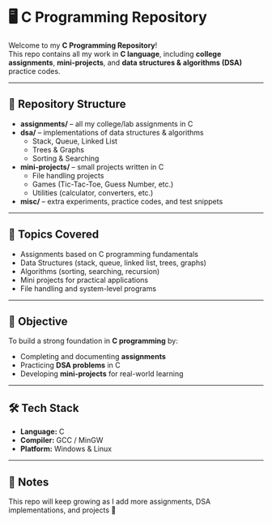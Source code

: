 # 🖥️ C Programming Repository

Welcome to my **C Programming Repository**!  
This repo contains all my work in **C language**, including **college assignments**, **mini-projects**, and **data structures & algorithms (DSA)** practice codes.

---

## 📂 Repository Structure
- **assignments/** – all my college/lab assignments in C  
- **dsa/** – implementations of data structures & algorithms  
  - Stack, Queue, Linked List  
  - Trees & Graphs  
  - Sorting & Searching  
- **mini-projects/** – small projects written in C  
  - File handling projects  
  - Games (Tic-Tac-Toe, Guess Number, etc.)  
  - Utilities (calculator, converters, etc.)  
- **misc/** – extra experiments, practice codes, and test snippets  

---

## 🚀 Topics Covered
- Assignments based on C programming fundamentals  
- Data Structures (stack, queue, linked list, trees, graphs)  
- Algorithms (sorting, searching, recursion)  
- Mini projects for practical applications  
- File handling and system-level programs  

---

## 🎯 Objective
To build a strong foundation in **C programming** by:  
- Completing and documenting **assignments**  
- Practicing **DSA problems** in C  
- Developing **mini-projects** for real-world learning  

---

## 🛠️ Tech Stack
- **Language:** C  
- **Compiler:** GCC / MinGW  
- **Platform:** Windows & Linux  

---

## 📌 Notes
This repo will keep growing as I add more assignments, DSA implementations, and projects 🚀
